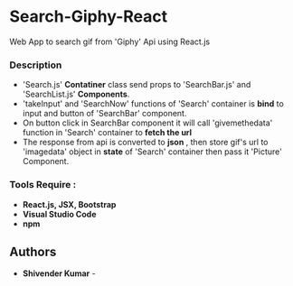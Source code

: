 # Search-Giphy-React
Web App to search gif from 'Giphy' Api using React.js
### Description
* 'Search.js' **Contatiner** class send props to 'SearchBar.js' and 'SearchList.js' **Components**. 
* 'takeInput' and 'SearchNow' functions of 'Search' container is **bind** to input and button of 'SearchBar' component.
* On button click in SearchBar component it will call 'givemethedata' function in 'Search' container to **fetch the url**
* The response from api is converted to **json** , then store gif's url to 'imagedata' object in **state** of 'Search' container then pass it 'Picture' Component. 

### Tools Require :
 * **React.js, JSX, Bootstrap**
 * **Visual Studio Code** 
 * **npm**
 
## Authors
* **Shivender Kumar** - 
